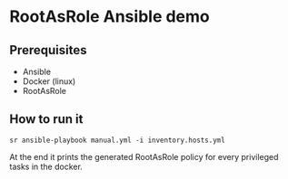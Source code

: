 # RootAsRole Ansible demo

## Prerequisites

* Ansible
* Docker (linux)
* RootAsRole

## How to run it

`sr ansible-playbook manual.yml -i inventory.hosts.yml`

At the end it prints the generated RootAsRole policy for every privileged tasks in the docker.